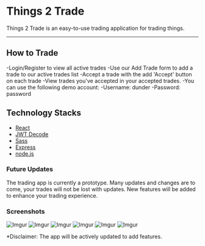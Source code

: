 # Things 2 Trade

Things 2 Trade is an easy-to-use trading application for trading things.

***

## How to Trade
-Login/Register to view all active trades
-Use our Add Trade form to add a trade to our active trades list
-Accept a trade with the add 'Accept' button on each trade
-View trades you've accepted in your accepted trades.
-You can use the following demo account:
-Username: dunder
-Password: password

## Technology Stacks

* [React](https://facebook.github.io/create-react-app)
* [JWT Decode](https://jwt.io/)
* [Sass](https://www.npmjs.com/package/node-sass?activeTab=versions)
* [Express](https://expressjs.com/)
* [node.js](https://nodejs.org/en/)

### Future Updates

The trading app is currently a prototype. Many updates and changes are to come, your trades will not be lost with updates.
New features will be added to enhance your trading experience.


### Screenshots

![Imgur](https://i.imgur.com/OM8h3Ik.png)
![Imgur](https://i.imgur.com/Nl8F05N.png)
![Imgur](https://i.imgur.com/YtKhltA.png)
![Imgur](https://i.imgur.com/QYsEFDv.png)
![Imgur](https://i.imgur.com/aoO5S0A.png)
![Imgur](https://i.imgur.com/ccsNAHx.png)


*Disclaimer: The app will be actively updated to add features.
